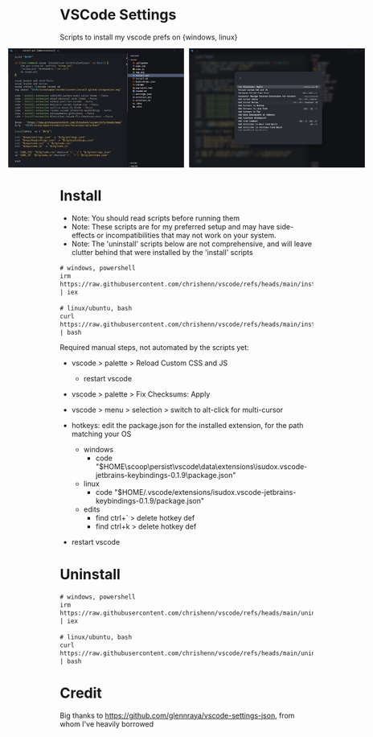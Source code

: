 # VSCode Settings

Scripts to install my vscode prefs on {windows, linux}

<p style="text-align: center;">
  <div style="display: flex; justify-content: center; gap: 10px;">
    <img src="https://raw.githubusercontent.com/chrishenn/vscode/refs/heads/main/img.png" alt="window" width="350">
    <img src="https://raw.githubusercontent.com/chrishenn/vscode/refs/heads/main/img1.png" alt="blur" width="350">
  </div>
</p>


# Install

- Note: You should read scripts before running them
- Note: These scripts are for my preferred setup and may have side-effects or incompatibilities that may not work on 
your system.
- Note: The 'uninstall' scripts below are not comprehensive, and will leave clutter behind that were installed by the 
'install' scripts


```
# windows, powershell
irm https://raw.githubusercontent.com/chrishenn/vscode/refs/heads/main/install.ps1 | iex

# linux/ubuntu, bash
curl https://raw.githubusercontent.com/chrishenn/vscode/refs/heads/main/install.sh | bash
```

Required manual steps, not automated by the scripts yet:

- vscode > palette > Reload Custom CSS and JS
  - restart vscode
- vscode > palette > Fix Checksums: Apply
- vscode > menu > selection > switch to alt-click for multi-cursor

- hotkeys: edit the package.json for the installed extension, for the path matching your OS
  - windows  
    - code "$HOME\scoop\persist\vscode\data\extensions\isudox.vscode-jetbrains-keybindings-0.1.9\package.json"
  - linux  
    - code "$HOME/.vscode/extensions/isudox.vscode-jetbrains-keybindings-0.1.9/package.json"  
  - edits
    - find ctrl+` > delete hotkey def
    - find ctrl+k > delete hotkey def
- restart vscode



# Uninstall


```
# windows, powershell
irm https://raw.githubusercontent.com/chrishenn/vscode/refs/heads/main/uninstall.ps1 | iex

# linux/ubuntu, bash
curl https://raw.githubusercontent.com/chrishenn/vscode/refs/heads/main/uninstall.sh | bash
```


# Credit

Big thanks to https://github.com/glennraya/vscode-settings-json, from whom I've heavily borrowed
